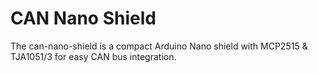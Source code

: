 # CAN Nano Shield

The can-nano-shield is a compact Arduino Nano shield with MCP2515 & TJA1051/3 for easy CAN bus integration.
